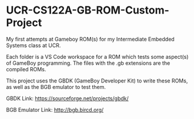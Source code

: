 # UCR-CS122A-GB-ROM-Custom-Project
My first attempts at Gameboy ROM(s) for my Intermediate Embedded Systems class at UCR.

Each folder is a VS Code workspace for a ROM which tests some aspect(s) of GameBoy programming. The files with the .gb extensions are the compiled ROMs.

This project uses the GBDK (GameBoy Developer Kit) to write these ROMs, as well as the BGB emulator to test them.

GBDK Link: https://sourceforge.net/projects/gbdk/

BGB Emulator Link: http://bgb.bircd.org/
